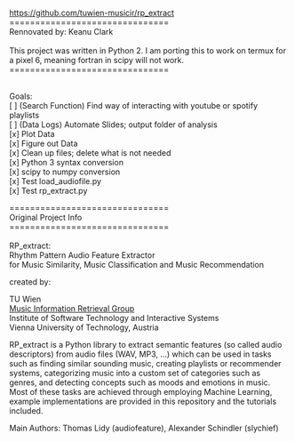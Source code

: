 https://github.com/tuwien-musicir/rp_extract<br/>
===============================<br/>
Rennovated by: Keanu Clark<br/><br/>
This project was written in Python 2. I am porting this to work on termux for a pixel 6, meaning fortran in scipy will not work.<br/> 
===============================<br/><br/>

Goals:<br/>
[ ] (Search Function) Find way of interacting with youtube or spotify playlists<br/>
[ ] (Data Logs) Automate Slides; output folder of analysis<br/>
[x] Plot Data<br/>
[x] Figure out Data<br/>
[x] Clean up files; delete what is not needed<br/>
[x] Python 3 syntax conversion<br/>
[x] scipy to numpy conversion<br/>
[x] Test load_audiofile.py<br/>
[x] Test rp_extract.py<br/>

===============================<br/>
Original Project Info<br/>
===============================<br/><br/>
RP_extract:<br/>
Rhythm Pattern Audio Feature Extractor<br/>
for Music Similarity, Music Classification and Music Recommendation<br/>

created by:

TU Wien<br>
[Music Information Retrieval Group](http://ifs.tuwien.ac.at/mir)<br>
Institute of Software Technology and Interactive Systems<br>
Vienna University of Technology, Austria

RP_extract is a Python library to extract semantic features (so called audio descriptors) from audio files (WAV, MP3, ...)
which can be used in tasks such as finding similar sounding music, creating playlists or recommender systems,
categorizing music into a custom set of categories such as genres, and detecting concepts such as moods and emotions in music.
Most of these tasks are achieved through employing Machine Learning, example implementations are provided in this
repository and the tutorials included.

Main Authors: Thomas Lidy (audiofeature), Alexander Schindler (slychief)

